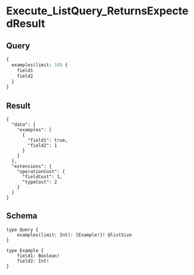 # Execute_ListQuery_ReturnsExpectedResult

## Query

```graphql
{
  examples(limit: 10) {
    field1
    field2
  }
}
```

## Result

```text
{
  "data": {
    "examples": [
      {
        "field1": true,
        "field2": 1
      }
    ]
  },
  "extensions": {
    "operationCost": {
      "fieldCost": 1,
      "typeCost": 2
    }
  }
}
```

## Schema

```text
type Query {
    examples(limit: Int): [Example!]! @listSize
}

type Example {
    field1: Boolean!
    field2: Int!
}
```

